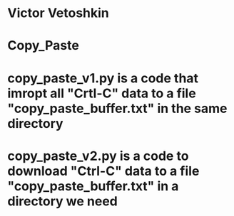 # Victor Vetoshkin
# Copy_Paste
# copy_paste_v1.py is a code that imropt all "Crtl-C" data to a file "copy_paste_buffer.txt" in the same directory
# copy_paste_v2.py is a code to download "Ctrl-C" data to a file "copy_paste_buffer.txt" in a directory we need
